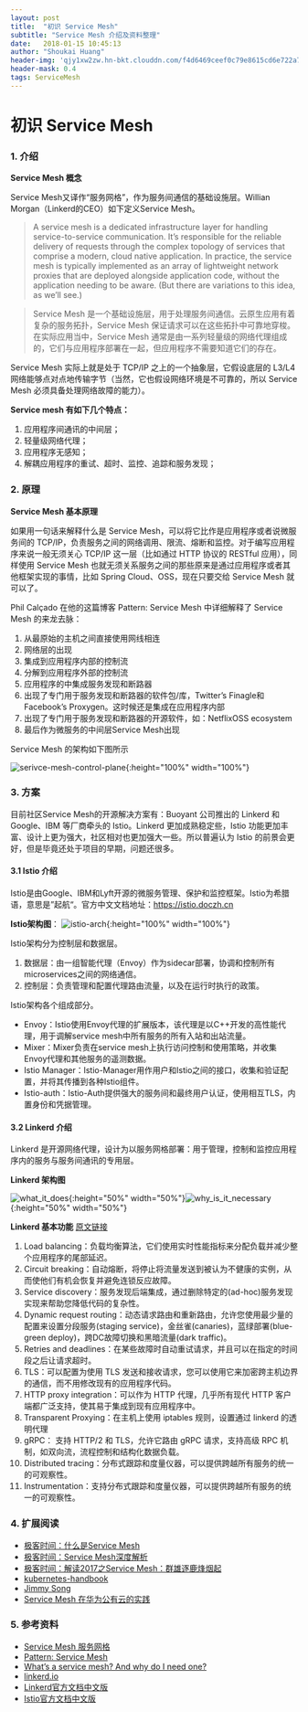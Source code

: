 ```yaml
---
layout: post
title:  "初识 Service Mesh"
subtitle: "Service Mesh 介绍及资料整理"
date:   2018-01-15 10:45:13
author: "Shoukai Huang"
header-img: 'qjy1xw2zw.hn-bkt.clouddn.com/f4d6469ceef0c79e8615cd6e722a7770.jpg'
header-mask: 0.4
tags: ServiceMesh
---
```


# 初识 Service Mesh

### 1. 介绍
**Service Mesh 概念**

Service Mesh又译作“服务网格”，作为服务间通信的基础设施层。Willian Morgan（Linkerd的CEO）如下定义Service Mesh。

> A service mesh is a dedicated infrastructure layer for handling service-to-service communication. It’s responsible for the reliable delivery of requests through the complex topology of services that comprise a modern, cloud native application. In practice, the service mesh is typically implemented as an array of lightweight network proxies that are deployed alongside application code, without the application needing to be aware. (But there are variations to this idea, as we’ll see.)

> Service Mesh 是一个基础设施层，用于处理服务间通信。云原生应用有着复杂的服务拓扑，Service Mesh 保证请求可以在这些拓扑中可靠地穿梭。在实际应用当中，Service Mesh 通常是由一系列轻量级的网络代理组成的，它们与应用程序部署在一起，但应用程序不需要知道它们的存在。

Service Mesh 实际上就是处于 TCP/IP 之上的一个抽象层，它假设底层的 L3/L4 网络能够点对点地传输字节（当然，它也假设网络环境是不可靠的，所以 Service Mesh 必须具备处理网络故障的能力）。

**Service mesh 有如下几个特点：**

1. 应用程序间通讯的中间层；
2. 轻量级网络代理；
3. 应用程序无感知；
4. 解耦应用程序的重试、超时、监控、追踪和服务发现；


### 2. 原理

**Service Mesh 基本原理**

如果用一句话来解释什么是 Service Mesh，可以将它比作是应用程序或者说微服务间的 TCP/IP，负责服务之间的网络调用、限流、熔断和监控。对于编写应用程序来说一般无须关心 TCP/IP 这一层（比如通过 HTTP 协议的 RESTful 应用），同样使用 Service Mesh 也就无须关系服务之间的那些原来是通过应用程序或者其他框架实现的事情，比如 Spring Cloud、OSS，现在只要交给 Service Mesh 就可以了。

Phil Calçado 在他的这篇博客 Pattern: Service Mesh 中详细解释了 Service Mesh 的来龙去脉：

1. 从最原始的主机之间直接使用网线相连
2. 网络层的出现
3. 集成到应用程序内部的控制流
4. 分解到应用程序外部的控制流
5. 应用程序的中集成服务发现和断路器
6. 出现了专门用于服务发现和断路器的软件包/库，Twitter’s Finagle和 Facebook’s Proxygen。这时候还是集成在应用程序内部
7. 出现了专门用于服务发现和断路器的开源软件，如：NetflixOSS ecosystem
8. 最后作为微服务的中间层Service Mesh出现

Service Mesh 的架构如下图所示

![serivce-mesh-control-plane](http://qjy1xw2zw.hn-bkt.clouddn.com/serivce-mesh-control-plane.png){:height="100%" width="100%"}


### 3. 方案

目前社区Service Mesh的开源解决方案有：Buoyant 公司推出的 Linkerd 和 Google、IBM 等厂商牵头的 Istio。Linkerd 更加成熟稳定些，Istio 功能更加丰富、设计上更为强大，社区相对也更加强大一些。所以普遍认为 Istio 的前景会更好，但是毕竟还处于项目的早期，问题还很多。

#### 3.1 Istio 介绍

Istio是由Google、IBM和Lyft开源的微服务管理、保护和监控框架。Istio为希腊语，意思是”起航“。官方中文文档地址：https://istio.doczh.cn 

**Istio架构图**：
![istio-arch](http://qjy1xw2zw.hn-bkt.clouddn.com/istio-arch.jpg){:height="100%" width="100%"}


Istio架构分为控制层和数据层。

1. 数据层：由一组智能代理（Envoy）作为sidecar部署，协调和控制所有microservices之间的网络通信。
2. 控制层：负责管理和配置代理路由流量，以及在运行时执行的政策。

Istio架构各个组成部分。

* Envoy：Istio使用Envoy代理的扩展版本，该代理是以C++开发的高性能代理，用于调解service mesh中所有服务的所有入站和出站流量。
* Mixer：Mixer负责在service mesh上执行访问控制和使用策略，并收集Envoy代理和其他服务的遥测数据。
* Istio Manager：Istio-Manager用作用户和Istio之间的接口，收集和验证配置，并将其传播到各种Istio组件。
* Istio-auth：Istio-Auth提供强大的服务间和最终用户认证，使用相互TLS，内置身份和凭据管理。


#### 3.2 Linkerd 介绍

Linkerd 是开源网络代理，设计为以服务网格部署：用于管理，控制和监控应用程序内的服务与服务间通讯的专用层。

**Linkerd 架构图**

![what_it_does](http://qjy1xw2zw.hn-bkt.clouddn.com/what_it_does.jpg){:height="50%" width="50%"}![why_is_it_necessary](http://qjy1xw2zw.hn-bkt.clouddn.com/why_is_it_necessary.jpg){:height="50%" width="50%"}

**Linkerd 基本功能** [原文链接](https://linkerd.io/features/)

1. Load balancing：负载均衡算法，它们使用实时性能指标来分配负载并减少整个应用程序的尾部延迟。
2. Circuit breaking：自动熔断，将停止将流量发送到被认为不健康的实例，从而使他们有机会恢复并避免连锁反应故障。
3. Service discovery：服务发现后端集成，通过删除特定的(ad-hoc)服务发现实现来帮助您降低代码的复杂性。
4. Dynamic request routing：动态请求路由和重新路由，允许您使用最少量的配置来设置分段服务(staging service)，金丝雀(canaries)，蓝绿部署(blue-green deploy)，跨DC故障切换和黑暗流量(dark traffic)。
5. Retries and deadlines：在某些故障时自动重试请求，并且可以在指定的时间段之后让请求超时。
6. TLS：可以配置为使用 TLS 发送和接收请求，您可以使用它来加密跨主机边界的通信，而不用修改现有的应用程序代码。
7. HTTP proxy integration：可以作为 HTTP 代理，几乎所有现代 HTTP 客户端都广泛支持，使其易于集成到现有应用程序中。
8. Transparent Proxying：在主机上使用 iptables 规则，设置通过 linkerd 的透明代理
9. gRPC： 支持 HTTP/2 和 TLS，允许它路由 gRPC 请求，支持高级 RPC 机制，如双向流，流程控制和结构化数据负载。
10. Distributed tracing：分布式跟踪和度量仪器，可以提供跨越所有服务的统一的可观察性。
11. Instrumentation：支持分布式跟踪和度量仪器，可以提供跨越所有服务的统一的可观察性。


### 4. 扩展阅读

* [极客时间：什么是Service Mesh](https://time.geekbang.org/article/2355)
* [极客时间：Service Mesh深度解析](https://time.geekbang.org/article/2360)
* [极客时间：解读2017之Service Mesh：群雄逐鹿烽烟起](https://time.geekbang.org/article/2362)
* [kubernetes-handbook](https://jimmysong.io/kubernetes-handbook)
* [Jimmy Song](https://jimmysong.io/)
* [Service Mesh 在华为公有云的实践](http://gitbook.cn/books/5a1e7dca387c5b4ee351790b/index.html)

### 5. 参考资料

* [Service Mesh 服务网格](https://jimmysong.io/kubernetes-handbook/usecases/service-mesh.html)
* [Pattern: Service Mesh](http://philcalcado.com/2017/08/03/pattern_service_mesh.html)
* [What’s a service mesh? And why do I need one?](https://buoyant.io/2017/04/25/whats-a-service-mesh-and-why-do-i-need-one/)
* [linkerd.io](https://linkerd.io/)
* [Linkerd官方文档中文版](https://www.gitbook.com/book/doczhcn/linkerd/details)
* [Istio官方文档中文版](http://istio.doczh.cn/)




